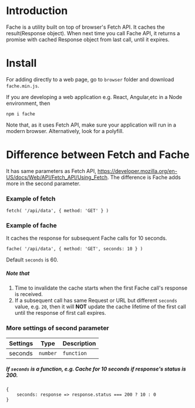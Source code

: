 # Introduction
Fache is a utility built on top of browser's Fetch API. It caches the result(Response object). When next time you call Fache API, it returns a promise with cached Response object from last call, until it expires.

# Install
For adding directly to a web page, go to `browser` folder and download `fache.min.js`.

If you are developing a web application e.g. React, Angular,etc in a Node environment, then
```
npm i fache
```
Note that, as it uses Fetch API, make sure your application will run in a modern browser. Alternatively, look for a polyfill.

# Difference between Fetch and Fache
It has same parameters as Fetch API, https://developer.mozilla.org/en-US/docs/Web/API/Fetch_API/Using_Fetch. The difference is Fache adds more in the second parameter. 

### Example of fetch
```
fetch( '/api/data', { method: 'GET' } )
```

### Example of fache
It caches the response for subsequent Fache calls for 10 seconds. 
```
fache( '/api/data', { method: 'GET', seconds: 10 } )
```
Default `seconds` is 60.

##### Note that
1. Time to invalidate the cache starts when the first Fache call's response is received.
2. If a subsequent call has same Request or URL but different `seconds` value, e.g. `20`, then it will __NOT__ update the cache lifetime of the first call until the response of first call expires.

### More settings of second parameter

| Settings      | Type                 | Description                                                            |
|---------------|----------------------|------------------------------------------------------------------------|
| seconds       | `number`|`function`  | Time in seconds to invalidate cached response after response received  |

##### If `seconds` is a function, e.g. Cache for 10 seconds if response's status is 200.
```
{
    seconds: response => response.status === 200 ? 10 : 0
}
```
